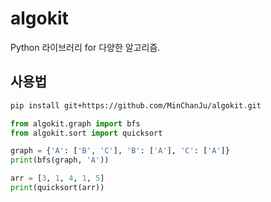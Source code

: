 # algokit

Python 라이브러리 for 다양한 알고리즘.

## 사용법

```bash
pip install git+https://github.com/MinChanJu/algokit.git
```

```python
from algokit.graph import bfs
from algokit.sort import quicksort

graph = {'A': ['B', 'C'], 'B': ['A'], 'C': ['A']}
print(bfs(graph, 'A'))

arr = [3, 1, 4, 1, 5]
print(quicksort(arr))
```